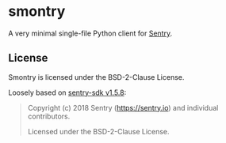 # smontry

A very minimal single-file Python client for [Sentry](https://sentry.io/).

## License

Smontry is licensed under the BSD-2-Clause License.

Loosely based on [sentry-sdk v1.5.8](https://github.com/getsentry/sentry-python/blob/1.5.8/LICENSE):

> Copyright (c) 2018 Sentry (https://sentry.io) and individual contributors.
>
> Licensed under the BSD-2-Clause License.
